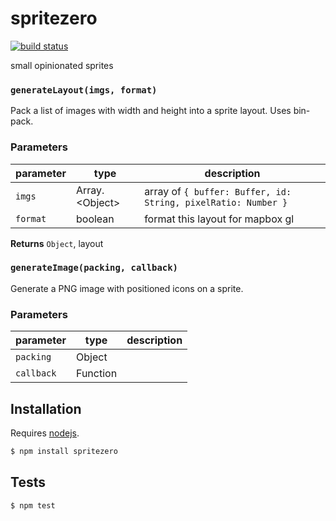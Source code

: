 # spritezero

[![build status](https://secure.travis-ci.org/mapbox/spritezero.png)](http://travis-ci.org/mapbox/spritezero)

small opinionated sprites


### `generateLayout(imgs, format)`

Pack a list of images with width and height into a sprite layout.
Uses bin-pack.

### Parameters

| parameter | type              | description                                                   |
| --------- | ----------------- | ------------------------------------------------------------- |
| `imgs`    | Array\.\<Object\> | array of `{ buffer: Buffer, id: String, pixelRatio: Number }` |
| `format`  | boolean           | format this layout for mapbox gl                              |



**Returns** `Object`, layout


### `generateImage(packing, callback)`

Generate a PNG image with positioned icons on a sprite.

### Parameters

| parameter  | type     | description |
| ---------- | -------- | ----------- |
| `packing`  | Object   |             |
| `callback` | Function |             |


## Installation

Requires [nodejs](http://nodejs.org/).

```sh
$ npm install spritezero
```

## Tests

```sh
$ npm test
```


